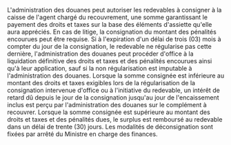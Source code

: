 L'administration des douanes peut autoriser les
redevables à consigner à la caisse de l'agent chargé du recouvrement,
une somme garantissant le payement des droits et taxes sur la base des
éléments d'assiette qu'elle aura appréciés.
En cas de litige, la consignation du montant des pénalités encourues
peut être requise.
Si à l'expiration d'un délai de trois (03) mois à compter du jour de la
consignation, le redevable ne régularise pas cette dernière,
l'administration des douanes peut procéder d'office à la liquidation
définitive des droits et taxes et des pénalités encourues ainsi qu'à
leur application, sauf si la non régularisation est imputable à
l'administration des douanes.
Lorsque la somme consignée est inférieure au montant des droits et taxes
exigibles lors de la régularisation de la consignation intervenue
d'office ou à l'initiative du redevable, un intérêt de retard dû depuis
le jour de la consignation jusqu'au jour de l'encaissement inclus est
perçu par l'administration des douanes sur le complément à recouvrer.
Lorsque la somme consignée est supérieure au montant des droits et taxes
et des pénalités dues, le surplus est remboursé au redevable dans un
délai de trente (30) jours.
Les modalités de déconsignation sont fixées par arrêté du Ministre
en charge des finances.